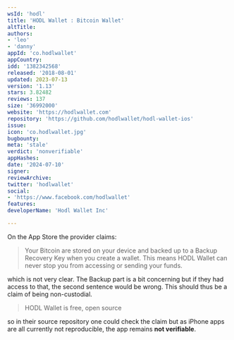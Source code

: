 ```yaml
---
wsId: 'hodl'
title: 'HODL Wallet : Bitcoin Wallet'
altTitle: 
authors:
- 'leo'
- 'danny'
appId: 'co.hodlwallet'
appCountry: 
idd: '1382342568'
released: '2018-08-01'
updated: 2023-07-13
version: '1.13'
stars: 3.82482
reviews: 137
size: '36992000'
website: 'https://hodlwallet.com'
repository: 'https://github.com/hodlwallet/hodl-wallet-ios'
issue: 
icon: 'co.hodlwallet.jpg'
bugbounty: 
meta: 'stale'
verdict: 'nonverifiable'
appHashes: 
date: '2024-07-10'
signer: 
reviewArchive: 
twitter: 'hodlwallet'
social:
- 'https://www.facebook.com/hodlwallet'
features: 
developerName: 'Hodl Wallet Inc'

---
```


On the App Store the provider claims:

> Your Bitcoin are stored on your device and backed up to a Backup Recovery Key
  when you create a wallet. This means HODL Wallet can never stop you from
  accessing or sending your funds.

which is not very clear. The Backup part is a bit concerning but if they had
access to that, the second sentence would be wrong. This should thus be a claim
of being non-custodial.

> HODL Wallet is free, open source

so in their source repository one could check the claim but as iPhone apps are
all currently not reproducible, the app remains **not verifiable**.
